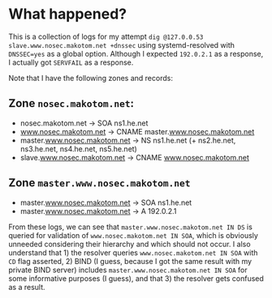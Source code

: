 # What happened?
This is a collection of logs for my attempt `dig @127.0.0.53 slave.www.nosec.makotom.net +dnssec` using systemd-resolved with `DNSSEC=yes` as a global option.
Although I expected `192.0.2.1` as a response, I actually got `SERVFAIL` as a response.

Note that I have the following zones and records:

## Zone `nosec.makotom.net`:
* nosec.makotom.net -> SOA ns1.he.net
* www.nosec.makotom.net -> CNAME master.www.nosec.makotom.net
* master.www.nosec.makotom.net -> NS ns1.he.net (+ ns2.he.net, ns3.he.net, ns4.he.net, ns5.he.net)
* slave.www.nosec.makotom.net -> CNAME www.nosec.makotom.net

## Zone `master.www.nosec.makotom.net`
* master.www.nosec.makotom.net -> SOA ns1.he.net
* master.www.nosec.makotom.net -> A 192.0.2.1

From these logs, we can see that `master.www.nosec.makotom.net IN DS` is queried for validation of `www.nosec.makotom.net IN SOA`, which is obviously unneeded considering their hierarchy and which should not occur.
I also understand that 1) the resolver queries `www.nosec.makotom.net IN SOA` with `CD` flag asserted, 2) BIND (I guess, because I got the same result with my private BIND server) includes `master.www.nosec.makotom.net IN SOA` for some informative purposes (I guess), and that 3) the resolver gets confused as a result.
